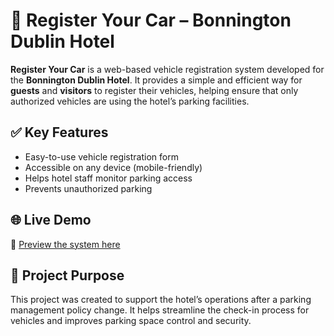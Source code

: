 # 🚗 Register Your Car – Bonnington Dublin Hotel

**Register Your Car** is a web-based vehicle registration system developed for the **Bonnington Dublin Hotel**.
It provides a simple and efficient way for **guests** and **visitors** to register their vehicles, helping ensure that only authorized vehicles are using the hotel’s parking facilities.

## ✅ Key Features

* Easy-to-use vehicle registration form
* Accessible on any device (mobile-friendly)
* Helps hotel staff monitor parking access
* Prevents unauthorized parking

## 🌐 Live Demo

🔗 [Preview the system here](https://register-your-car.vercel.app/)

## 🏨 Project Purpose

This project was created to support the hotel’s operations after a parking management policy change.
It helps streamline the check-in process for vehicles and improves parking space control and security.
